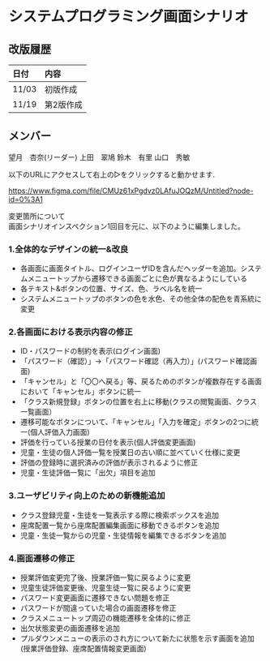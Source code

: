 
# システムプログラミング画面シナリオ

## 改版履歴
|日付|内容|
|:--|:--|
|11/03|初版作成|
|11/19|第2版作成|
## メンバー
望月　杏奈(リーダー)
上田　翠鳩
鈴木　有里
山口　秀敏

以下のURLにアクセスして右上の▷をクリックすると動かせます.

https://www.figma.com/file/CMUz61xPgdvz0LAfuJOQzM/Untitled?node-id=0%3A1

変更箇所について<Br>
画面シナリオインスペクション1回目を元に、以下のように編集しました。<Br>

### 1.全体的なデザインの統一&改良
 - 各画面に画面タイトル、ログインユーザIDを含んだヘッダーを追加。システムメニュートップから遷移できる画面ごとに色が異なるようにしている
 - 各テキスト&ボタンの位置、サイズ、色、ラベル名を統一
 - システムメニュートップのボタンの色を水色、その他全体の配色を青系統に変更

 ### 2.各画面における表示内容の修正
 - ID・パスワードの制約を表示(ログイン画面)
 - 「パスワード（確認）」→「パスワード確認（再入力）」(パスワード確認画面)
 - 「キャンセル」と「〇〇へ戻る」等、戻るためのボタンが複数存在する画面において「キャンセル」ボタンに統一
 -  「クラス新規登録」ボタンの位置を右上に移動(クラスの閲覧画面、クラス一覧画面）
 -  遷移可能なボタンについて、「キャンセル」「入力を確定」ボタンの2つに統一(個人評価入力画面)
 -  評価を行っている授業の日付を表示(個人評価変更画面)
 - 児童・生徒の個人評価一覧を授業日の古い順に並べていく仕様に変更
 - 評価の登録時に選択済みの評価が表示されるように修正
 - 児童・生徒評価一覧に「出欠」項目を追加

### 3.ユーザビリティ向上のための新機能追加
 - クラス登録児童・生徒を一覧表示する際に検索ボックスを追加
 - 座席配置一覧から座席配置編集画面に移動できるボタンを追加
 - 児童・生徒一覧からの児童・生徒情報を編集できるボタンを追加

### 4.画面遷移の修正
 - 授業評価変更完了後、授業評価一覧に戻るように変更
 - 児童生徒評価変更後、児童生徒一覧に戻るように変更
 - パスワード変更画面に遷移できない問題を修正
 - パスワードが間違っていた場合の画面遷移を修正
 - クラスメニュートップ周辺の機能遷移を全体的に修正
 - 出欠状態変更の画面遷移を追加
  - プルダウンメニューの表示のされ方について新たに状態を示す画面を追加(授業評価登録、座席配置情報変更画面)
